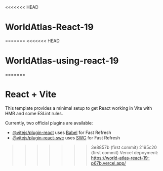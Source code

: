 <<<<<<< HEAD
# WorldAtlas-React-19
=======
<<<<<<< HEAD
# WorldAtlas-using-react-19
=======
# React + Vite

This template provides a minimal setup to get React working in Vite with HMR and some ESLint rules.

Currently, two official plugins are available:

- [@vitejs/plugin-react](https://github.com/vitejs/vite-plugin-react/blob/main/packages/plugin-react/README.md) uses [Babel](https://babeljs.io/) for Fast Refresh
- [@vitejs/plugin-react-swc](https://github.com/vitejs/vite-plugin-react-swc) uses [SWC](https://swc.rs/) for Fast Refresh
>>>>>>> 3e8857b (first commit)
>>>>>>> 2195c20 (first commit)
>>>>>>> Vercel depoyment: https://world-atlas-react-19-p67b.vercel.app/

